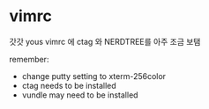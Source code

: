 # vimrc
갓갓 yous vimrc 에 ctag 와 NERDTREE를 아주 조금 보탬 

remember: 
- change putty setting to xterm-256color
- ctag needs to be installed 
- vundle may need to be installed
